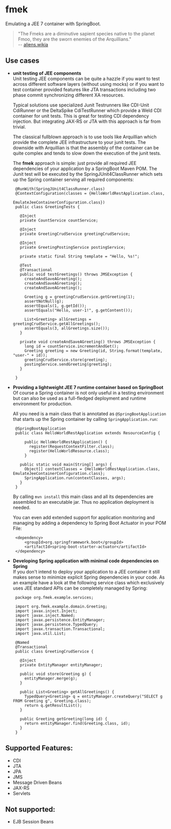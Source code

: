 # fmek

Emulating a JEE 7 container with SpringBoot.

> "The Fmeks are a diminutive sapient species native to the planet Fmoo, they are the sworn enemies of the Arquillians."  
-- [aliens.wikia]

## Use cases
-  **unit testing of JEE components**  
    Unit testing JEE components can be quite a hazzle if you want to test across different software layers (without using mocks) or if you want to test container provided features like JTA transactions including two phase commit synchronizing different XA resources.  

    Typical solutions use specialized Junit Testrunners like CDI-Unit CdiRunner or the DeltaSpike CdiTestRunner which provide a Weld CDI container for unit tests. This is great for testing CDI dependency injection. But integrating JAX-RS or JTA with this approach is far from trivial.  
    
    The classical fullblown approach is to use tools like Arquillian which provide the complete JEE infrastructure to your junit tests. The downside with Arquillian is that the assembly of the container can be quite complex and tends to slow down the execution of the junit tests.  
    
    The **fmek** approach is simple: just provide all required JEE dependencies of your application by a SpringBoot Maven POM. The Junit test will be executed by the SpringJUnit4ClassRunner which sets up the Spring container serving all required components:

        @RunWith(SpringJUnit4ClassRunner.class)
        @ContextConfiguration(classes = {HelloWorldRestApplication.class, 
                                         EmulateJeeContainerConfiguration.class})
        public class GreetingTests {
        
          @Inject
          private CountService countService;
        
          @Inject
          private GreetingCrudService greetingCrudService;
        
          @Inject
          private GreetingPostingService postingService;
        
          private static final String template = "Hello, %s!";
        
          @Test
          @Transactional
          public void testGreetings() throws JMSException {
            createAndSaveAGreeting();
            createAndSaveAGreeting();
            createAndSaveAGreeting();
        
            Greeting g = greetingCrudService.getGreeting(1);
            assertNotNull(g);
            assertEquals(1, g.getId());
            assertEquals("Hello, user-1!", g.getContent());
        
            List<Greeting> allGreetings =  greetingCrudService.getAllGreetings();
            assertEquals(3, allGreetings.size());
          }
        
          private void createAndSaveAGreeting() throws JMSException {
            long id = countService.incrementAndGet();
            Greeting greeting = new Greeting(id, String.format(template, "user-" + id));
            greetingCrudService.store(greeting);
            postingService.sendGreeting(greeting);
          }
        
        }  
    
-  **Providing a lightweight JEE 7 runtime container based on SpringBoot**  
    Of course a Spring container is not only useful in a testing environment but can also be used as a full-fledged deployment and runtime environment for production.

    All you need is a main class that is annotated as <code>@SpringBootApplication</code> that starts up the Spring container by calling <code>SpringApplication.run</code>:

        @SpringBootApplication
        public class HelloWorldRestApplication extends ResourceConfig {
        
            public HelloWorldRestApplication() {
              register(RequestContextFilter.class);
              register(HelloWorldResource.class);
            }
        
          public static void main(String[] args) {
            Object[] contextClasses = {HelloWorldRestApplication.class, EmulateJeeContainerConfiguration.class};
            SpringApplication.run(contextClasses, args);
          }
        }
    
    By calling <code>mvn install</code> this main class and all its dependencies are assembled to an executable jar. Thus no application deployment is needed.   
    
    You can even add extended support for application monitoring and managing by adding a dependency to Spring Boot Actuator in your POM File:
    
        <dependency>
            <groupId>org.springframework.boot</groupId>
            <artifactId>spring-boot-starter-actuator</artifactId>
        </dependency>

-  **Developing Spring application with minimal code dependencies on Spring**  
    If you don't intend to deploy your application to a JEE container it still makes sense to minimize explicit Spring dependencies in your code. As an example have a look at the following service class which exclusively uses JEE standard APIs can be completely managed by Spring:

        package org.fmek.example.services;

        import org.fmek.example.domain.Greeting;
        import javax.inject.Inject;
        import javax.inject.Named;
        import javax.persistence.EntityManager;
        import javax.persistence.TypedQuery;
        import javax.transaction.Transactional;
        import java.util.List;
        
        @Named
        @Transactional
        public class GreetingCrudService {
        
          @Inject
          private EntityManager entityManager;
        
          public void store(Greeting g) {
            entityManager.merge(g);
          }
        
          public List<Greeting> getAllGreetings() {
            TypedQuery<Greeting> q = entityManager.createQuery("SELECT g FROM Greeting g", Greeting.class);
            return q.getResultList();
          }
        
          public Greeting getGreeting(long id) {
            return entityManager.find(Greeting.class, id);
          }
        }

## Supported Features:

- CDI
- JTA
- JPA
- JMS
- Message Driven Beans
- JAX-RS
- Servlets

## Not supported:

- EJB Session Beans

[aliens.wikia]: http://aliens.wikia.com/wiki/Fmek
